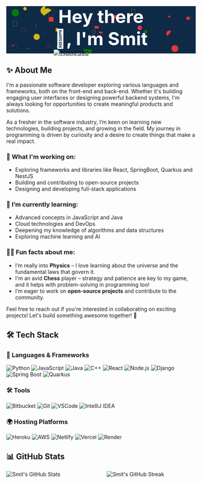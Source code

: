 <!-- Hero Section -->

<div style="position: relative;">
  <img src="assets\BannerBackground.svg">

  <div style="position: absolute; top: 50%; left: 50%; transform: translate(-50%, -50%); z-index: 2;">
    <div style="text-align: center; font-size: 48px; font-weight: bold; color: white;">
      Hey there 👋, I'm Smit
    </div>
    <a href="https://git.io/typing-svg"><img src="https://readme-typing-svg.demolab.com?font=Fira+Code&weight=700&size=30&pause=1000&color=FFFFFF&center=true&vCenter=true&width=435&lines=Software+Developer;Competitive+Coder" alt="Typing SVG" /></a>
  </div>

</div>

<section id="about-me">
  <h2>✨ About Me</h2>
  <p>I'm a passionate software developer exploring various languages and frameworks, both on the front-end and back-end. Whether it's building engaging user interfaces or designing powerful backend systems, I'm always looking for opportunities to create meaningful products and solutions.</p>
  
  <p>As a fresher in the software industry, I’m keen on learning new technologies, building projects, and growing in the field. My journey in programming is driven by curiosity and a desire to create things that make a real impact.</p>

  <h3>🔭 What I'm working on:</h3>
  <ul>
    <li>Exploring frameworks and libraries like React, SpringBoot, Quarkus and NestJS</li>
    <li>Building and contributing to open-source projects</li>
    <li>Designing and developing full-stack applications</li>
  </ul>

  <h3>🌱 I’m currently learning:</h3>
  <ul>
    <li>Advanced concepts in JavaScript and Java</li>
    <li>Cloud technologies and DevOps</li>
    <li>Deepening my knowledge of algorithms and data structures</li>
    <li>Exploring machine learning and AI</li>
  </ul>

  <h3>👨‍💻 Fun facts about me:</h3>
  <ul>
    <li>I’m really into <strong>Physics</strong> – I love learning about the universe and the fundamental laws that govern it.</li>
    <li>I'm an avid <strong>Chess</strong> player – strategy and patience are key to my game, and it helps with problem-solving in programming too!</li>
    <li>I’m eager to work on <strong>open-source projects</strong> and contribute to the community.</li>
  </ul>

  <p>Feel free to reach out if you're interested in collaborating on exciting projects! Let's build something awesome together! 🚀</p>
</section>

<section id="tech-stack">
  <h2>🛠️ Tech Stack</h2>

  <h3>🚀 Languages & Frameworks</h3>
  <p>
    <img src="https://img.shields.io/badge/Python-3776AB?style=for-the-badge&logo=python&logoColor=white" alt="Python">
    <img src="https://img.shields.io/badge/JavaScript-F7DF1E?style=for-the-badge&logo=javascript&logoColor=black" alt="JavaScript">
    <img src="https://img.shields.io/badge/Java-007396?style=for-the-badge&logo=java&logoColor=white" alt="Java">
    <img src="https://img.shields.io/badge/C++-00599C?style=for-the-badge&logo=c%2B%2B&logoColor=white" alt="C++">
    <img src="https://img.shields.io/badge/React-61DAFB?style=for-the-badge&logo=react&logoColor=black" alt="React">
    <img src="https://img.shields.io/badge/Node.js-339933?style=for-the-badge&logo=node.js&logoColor=white" alt="Node.js">
    <img src="https://img.shields.io/badge/Django-092E20?style=for-the-badge&logo=django&logoColor=white" alt="Django">
    <img src="https://img.shields.io/badge/Spring_Boot-6DB33F?style=for-the-badge&logo=spring-boot&logoColor=white" alt="Spring Boot">
    <img src="https://img.shields.io/badge/Quarkus-F80000?style=for-the-badge&logo=quarkus&logoColor=white" alt="Quarkus">
  </p>
</section>

<section id="tools">
  <h3>🛠 Tools</h3>
  <p>
    <img src="https://img.shields.io/badge/Bitbucket-0052CC?style=for-the-badge&logo=bitbucket&logoColor=white" alt="Bitbucket">
    <img src="https://img.shields.io/badge/Git-F05032?style=for-the-badge&logo=git&logoColor=white" alt="Git">
    <img src="https://img.shields.io/badge/VSCode-007ACC?style=for-the-badge&logo=visual-studio-code&logoColor=white" alt="VSCode">
    <img src="https://img.shields.io/badge/IntelliJ_IDEA-000000?style=for-the-badge&logo=intellij-idea&logoColor=white" alt="IntelliJ IDEA">
  </p>
</section>

<section id="hosting-platforms">
  <h3>🌍 Hosting Platforms</h3>
  <p>
    <img src="https://img.shields.io/badge/Heroku-430098?style=for-the-badge&logo=heroku&logoColor=white" alt="Heroku">
    <img src="https://img.shields.io/badge/Amazon_AWS-232F3E?style=for-the-badge&logo=amazon-aws&logoColor=white" alt="AWS">
    <img src="https://img.shields.io/badge/Netlify-00C7B7?style=for-the-badge&logo=netlify&logoColor=white" alt="Netlify">
    <img src="https://img.shields.io/badge/Vercel-000000?style=for-the-badge&logo=vercel&logoColor=white" alt="Vercel">
    <img src="https://img.shields.io/badge/Render-4E4E4E?style=for-the-badge&logo=render&logoColor=white" alt="Render">
  </p>
</section>

<section id="github-stats">
  <h2>📊 GitHub Stats</h2>
  <div style="display: flex; justify-content: space-between; height: 200px;">
    <img src="https://github-readme-stats.vercel.app/api?username=smit48-ai&show_icons=true&theme=tokyonight&hide_border=true" width="47%" height="100%" alt="Smit's GitHub Stats"/>
    <img src="https://github-readme-streak-stats.herokuapp.com?user=smit48-ai&theme=tokyonight&hide_border=true" width="47%" height="100%" alt="Smit's GitHub Streak"/>
  </div>
</section>
